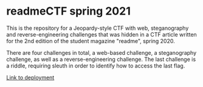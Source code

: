 # readmeCTF spring 2021

This is the repository for a Jeopardy-style CTF with web, steganography and reverse-engineering challenges that was hidden in a CTF article written for the 2nd edition of the student magazine "readme", spring 2020.

There are four challenges in total, a web-based challenge, a steganography challenge, as well as a reverse-engineering challenge. The last challenge is a riddle, requiring sleuth in order to identify how to access the last flag.

[Link to deployment](https://readme-ctf-v2021.web.app)
